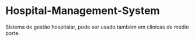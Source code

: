 # Hospital-Management-System
Sistema de gestão hospitalar, pode ser usado também em clinicas de médio porte. 
